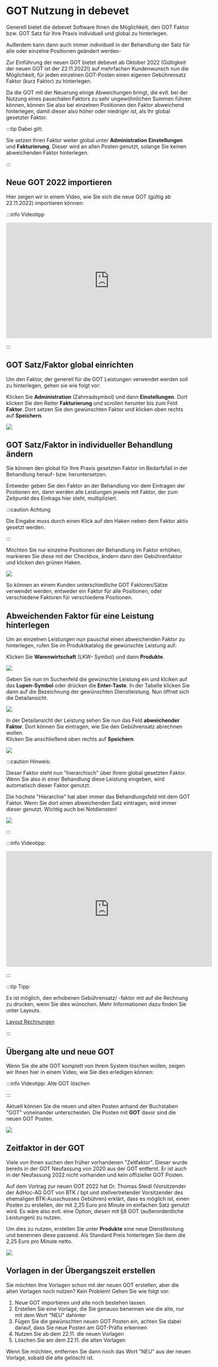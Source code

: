 # GOT Nutzung in debevet  

Generell bietet die debevet Software Ihnen die Möglichkeit, den GOT Faktor bzw. GOT Satz für Ihre Praxis individuell und global zu hinterlegen.

Außerdem kann dann auch immer individuell in der Behandlung der Satz für alle oder einzelne Positionen geändert werden-

Zur Einführung der neuen GOT bietet debevet ab Oktober 2022 (Gültigkeit der neuen GOT ist der 22.11.2022!) auf mehrfachen Kundenwunsch
nun die Möglichkeit, für jeden einzelnen GOT-Posten einen eigenen Gebührensatz Faktor (kurz Faktor) zu hinterlegen.

Da die GOT mit der Neuerung einige Abweichungen bringt, die evtl. bei der Nutzung eines pauschalen Faktors zu sehr ungewöhnlichen Summen führen können, können Sie
also bei einzelnen Positionen den Faktor abweichend hinterlegen, damit dieser also höher oder niedriger ist, als Ihr global gesetzter Faktor.

:::tip Dabei gilt: 

Sie setzen Ihren Faktor weiter global unter **Administration** **Einstellungen** und **Fakturierung**. 
Dieser wird an allen Posten genutzt, solange Sie keinen abweichenden Faktor hinterlegen.  

:::

## Neue GOT 2022 importieren

Hier zeigen wir in einem Video, wie Sie sich die neue GOT (gültig ab 22.11.2022) importieren können:

:::info Videotipp

<iframe width="560" height="315" src="https://www.youtube.com/embed/fqbn3z5Ha5o" title="YouTube video player
" frameborder="0" allow="accelerometer; autoplay; clipboard-write; encrypted-media; gyroscope; picture-in-picture" allowfullscreen></iframe>  

::: 

## GOT Satz/Faktor global einrichten 

Um den Faktor, der generell für die GOT Leistungen verwendet werden soll zu hinterlegen, gehen sie wie folgt vor:  

Klicken Sie **Administration** (Zahnradsymbol) und dann **Einstellungen**. Dort klicken Sie den Reiter **Fakturierung** und scrollen 
herunter bis zum Feld **Faktor**. Dort setzen Sie den gewünschten Faktor und klicken oben rechts auf **Speichern**.

![](../../static/img/Rechnungen/got_satz_global.png)


## GOT Satz/Faktor in individueller Behandlung ändern 

Sie können den global für Ihre Praxis gesetzten Faktor im Bedarfsfall in der Behandlung herauf- bzw. heruntersetzen.

Entweder geben Sie den Faktor an der Behandlung vor dem Eintragen der Postionen ein, dann werden alle Leistungen jeweils mit Faktor,
der zum Zeitpunkt des Eintrags hier steht, multipliziert.

:::caution Achtung

Die Eingabe muss durch einen Klick auf den Haken neben dem Faktor aktiv gesetzt werden.

:::

Möchten Sie nur einzelne Positionen der Behandlung im Faktor erhöhen, markieren Sie diese mit der Checkbox, ändern dann den Gebührenfaktor und 
klicken den grünen Haken.


![](../../static/img/Patienten/faktor.png)

So können an einem Kunden unterschiedliche GOT Faktoren/Sätze verwendet werden, entweder ein Faktor für alle Positionen, oder verschiedene
Faktoren für verschiedene Positionen.  


## Abweichenden Faktor für eine Leistung hinterlegen

Um an einzelnen Leistungen nun pauschal einen abweichenden Faktor zu hinterlegen, rufen Sie im Produktkatalog die gewünschte Leistung auf:

Klicken Sie **Warenwirtschaft** (LKW- Symbol) und dann **Produkte**. 

![](../../static/img/Rechnungen/Gotsatz1.png)  

Geben Sie nun im Suchenfeld die gewünschte Leistung ein und klciken auf das **Lupen-Symbol** oder drücken die **Enter-Taste**.
In der Tabelle klicken Sie dann auf die Bezeichnung der gewünschten Dienstleistung. Nun öffnet sich die Detailansicht.

![](../../static/img/Rechnungen/GOTsatz2.png)  

In der Detailansicht der Leistung sehen Sie nun das Feld **abweichender Faktor**. Dort können Sie eintragen, wie Sie den Gebührensatz abrechnen wollen.  
Klicken Sie anschließend oben rechts auf **Speichern**.

![](../../static/img/Rechnungen/GOTsatz3.png) 

:::caution Hinweis:  

Dieser Faktor steht nun "hierarchisch" über Ihrem global gesetzten Faktor. Wenn Sie also in einer Behandlung diese Leistung 
eingeben, wird automatisch dieser Faktor genutzt. 

Die höchste "Hierarchie" hat aber immer das Behandlungsfeld mit dem GOT Faktor. Wenn Sie dort einen abweichenden Satz eintragen, wird 
immer dieser genutzt. Wichtig auch bei Notdiensten!  

![](../../static/img/Rechnungen/GOTsatz5.png)  

:::  

:::info Videotipp:   

<iframe width="560" height="315" src="https://www.youtube.com/embed/amu9aEVgs8c" title="YouTube video player
" frameborder="0" allow="accelerometer; autoplay; clipboard-write; encrypted-media; gyroscope; picture-in-picture" allowfullscreen></iframe>

:::  

:::tip Tipp:

Es ist möglich, den erhobenen Gebührensatz/ -faktor mit auf die Rechnung zu drucken, wenn Sie dies wünschen. Mehr Informationen dazu
finden Sie unter Layouts.  

[Layout Rechnungen](https://handbuch.debevet.de/docs/Administration/Layouts#rechnungen-layout)   

:::

## Übergang alte und neue GOT

Wenn Sie die alte GOT komplett von Ihrem System löschen wollen, zeigen wir Ihnen hier in einem Video, wie Sie dies erledigen können:

:::info Videotipp: Alte GOT löschen


:::

Aktuell können Sie die neuen und alten Posten anhand der Buchstaben "GOT" voneinander unterscheiden. Die Posten mit **GOT** davor sind die neuen GOT Posten.

![](../../static/img/Admin/neu_alte_GOT.png)

## Zeitfaktor in der GOT    

Viele von Ihnen suchen den früher vorhandenen "Zeitfaktor". Dieser wurde bereits in der GOT Neufassung von 2020 aus der GOT entfernt. Er
ist auch in der Neufassung 2022 nicht vorhanden und kein offizieller GOT Posten.

Auf dem Vortrag zur neuen GOT 2022 hat Dr. Thomas Steidl (Vorsitzender der AdHoc-AG GOT von BTK / bpt und stellvertretender 
Vorsitzender des ehemaligen BTK-Ausschusses Gebühren) erklärt, dass es möglich ist, einen Posten zu erstellen, der mit 2,25 Euro pro Minute 
im einfachen Satz genutzt wird. 
Es wäre also evtl. eine Option, diesen mit §8 GOT (außerordentliche Leistungen) zu nutzen.

Um dies zu nutzen, erstellen Sie unter **Produkte** eine neue Dienstleistung und benennen diese passend. Als Standard Preis hinterlegen Sie dann die
2,25 Euro pro Minute netto.  

![](../../static/img/Rechnungen/zeitaufwand_got.png)

## Vorlagen in der Übergangszeit erstellen 

Sie möchten Ihre Vorlagen schon mit der neuen GOT erstellen, aber die alten Vorlagen noch nutzen? Kein Problem! Gehen Sie wie folgt vor:  

1. Neue GOT importieren und alte noch bestehen lassen
2. Erstellen Sie eine Vorlage, die Sie genauso benennen wie die alte, nur mit dem Wort "NEU" dahinter
3. Fügen Sie die gewünschten neuen GOT Posten ein, achten Sie dabei darauf, dass Sie neue Posten am GOT-Präfix erkennen
4. Nutzen Sie ab dem 22.11. die neuen Vorlagen
5. Löschen Sie am dem 22.11. die alten Vorlagen

Wenn Sie möchten, entfernen Sie dann noch das Wort "NEU" aus der neuen Vorlage, sobald die alte gelöscht ist.





